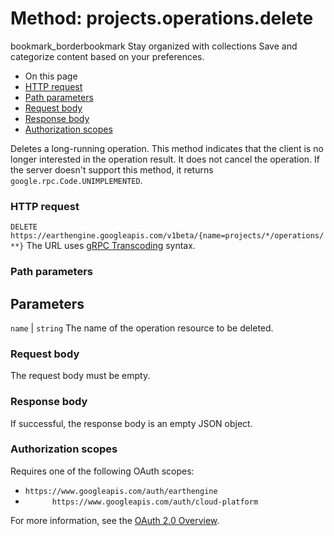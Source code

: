  
#  Method: projects.operations.delete 
bookmark_borderbookmark Stay organized with collections  Save and categorize content based on your preferences. 
  * On this page
  * [HTTP request](https://developers.google.com/earth-engine/reference/rest/v1beta/projects.operations/delete#http-request)
  * [Path parameters](https://developers.google.com/earth-engine/reference/rest/v1beta/projects.operations/delete#path-parameters)
  * [Request body](https://developers.google.com/earth-engine/reference/rest/v1beta/projects.operations/delete#request-body)
  * [Response body](https://developers.google.com/earth-engine/reference/rest/v1beta/projects.operations/delete#response-body)
  * [Authorization scopes](https://developers.google.com/earth-engine/reference/rest/v1beta/projects.operations/delete#authorization-scopes)


Deletes a long-running operation. This method indicates that the client is no longer interested in the operation result. It does not cancel the operation. If the server doesn't support this method, it returns `google.rpc.Code.UNIMPLEMENTED`.
### HTTP request
`DELETE https://earthengine.googleapis.com/v1beta/{name=projects/*/operations/**}`
The URL uses [gRPC Transcoding](https://google.aip.dev/127) syntax.
### Path parameters
Parameters  
---  
`name` |  `string` The name of the operation resource to be deleted.  
### Request body
The request body must be empty.
### Response body
If successful, the response body is an empty JSON object.
### Authorization scopes
Requires one of the following OAuth scopes:
  * `https://www.googleapis.com/auth/earthengine`
  * `      https://www.googleapis.com/auth/cloud-platform`


For more information, see the [OAuth 2.0 Overview](https://developers.google.com/identity/protocols/OAuth2).
